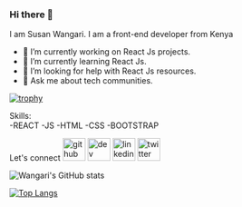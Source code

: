 ### Hi there 👋
I am Susan Wangari. I am a  front-end developer from Kenya

- 🔭 I’m currently working on React Js projects.
- 🌱 I’m currently learning React Js.
- 🤔 I’m looking for help with React Js resources.
- 💬 Ask me about tech communities.

[![trophy](https://github-profile-trophy.vercel.app/?username=Susan-Wangari)](https://github.com/ryo-ma/github-profile-trophy)

Skills:  
-REACT 
-JS 
-HTML 
-CSS 
-BOOTSTRAP


Let's connect
[<img src='https://cdn.jsdelivr.net/npm/simple-icons@3.0.1/icons/github.svg' alt='github' height='40'>](https://github.com/Susan-Wangari)  [<img src='https://cdn.jsdelivr.net/npm/simple-icons@3.0.1/icons/hashnode.svg' alt='dev' height='40'>](https://hashnode.com/@Codergirl)  [<img src='https://cdn.jsdelivr.net/npm/simple-icons@3.0.1/icons/linkedin.svg' alt='linkedin' height='40'>](https://www.linkedin.com/in/https://www.linkedin.com/in/susan-wangari//)  [<img src='https://cdn.jsdelivr.net/npm/simple-icons@3.0.1/icons/twitter.svg' alt='twitter' height='40'>](https://twitter.com/@coder_muchacha) 



![Wangari's GitHub stats](https://github-readme-stats.vercel.app/api?username=Susan-Wangari&show_icons=true&theme=radical)



[![Top Langs](https://github-readme-stats.vercel.app/api/top-langs/?username=Susan-Wangari&layout=compact)](https://github.com/anuraghazra/github-readme-stats)



